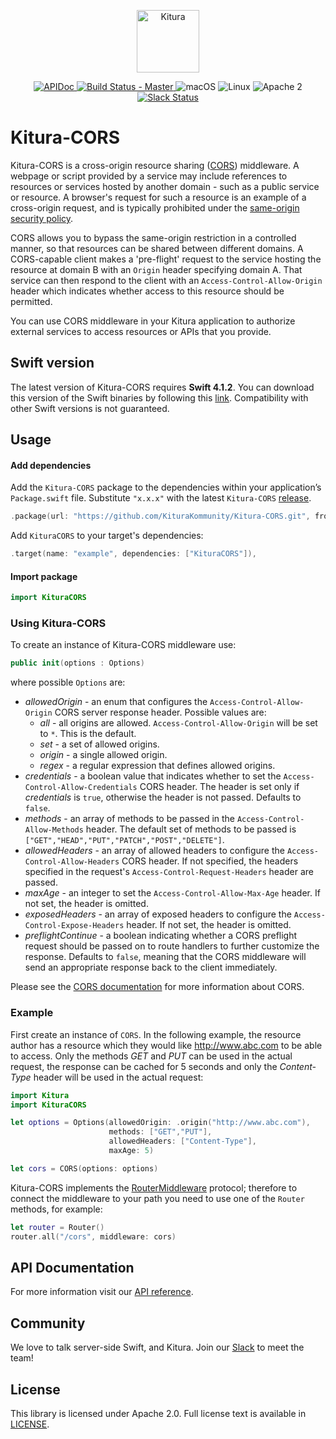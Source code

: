 <p align="center">
    <a href="http://kitura.io/">
        <img src="https://raw.githubusercontent.com/KituraKommunity/Kitura/master/Sources/Kitura/resources/kitura-bird.svg?sanitize=true" height="100" alt="Kitura">
    </a>
</p>


<p align="center">
    <a href="https://ibm-swift.github.io/Kitura-CORS/index.html">
    <img src="https://img.shields.io/badge/apidoc-KituraCORS-1FBCE4.svg?style=flat" alt="APIDoc">
    </a>
    <a href="https://travis-ci.org/KituraKommunity/Kitura-CORS">
    <img src="https://travis-ci.org/KituraKommunity/Kitura-CORS.svg?branch=master" alt="Build Status - Master">
    </a>
    <img src="https://img.shields.io/badge/os-macOS-green.svg?style=flat" alt="macOS">
    <img src="https://img.shields.io/badge/os-linux-green.svg?style=flat" alt="Linux">
    <img src="https://img.shields.io/badge/license-Apache2-blue.svg?style=flat" alt="Apache 2">
    <a href="http://swift-at-ibm-slack.mybluemix.net/">
    <img src="http://swift-at-ibm-slack.mybluemix.net/badge.svg" alt="Slack Status">
    </a>
</p>

# Kitura-CORS
Kitura-CORS is a cross-origin resource sharing ([CORS](https://www.w3.org/TR/cors/)) middleware. A webpage or script provided by a service may include references to resources or services hosted by another domain - such as a public service or resource. A browser's request for such a resource is an example of a cross-origin request, and is typically prohibited under the [same-origin security policy](https://en.wikipedia.org/wiki/Same-origin_policy).

CORS allows you to bypass the same-origin restriction in a controlled manner, so that resources can be shared between different domains.  A CORS-capable client makes a 'pre-flight' request to the service hosting the resource at domain B with an `Origin` header specifying domain A. That service can then respond to the client with an `Access-Control-Allow-Origin` header which indicates whether access to this resource should be permitted.

You can use CORS middleware in your Kitura application to authorize external services to access resources or APIs that you provide.

## Swift version
The latest version of Kitura-CORS requires **Swift 4.1.2**. You can download this version of the Swift binaries by following this [link](https://swift.org/download/). Compatibility with other Swift versions is not guaranteed.

## Usage

#### Add dependencies

Add the `Kitura-CORS` package to the dependencies within your application’s `Package.swift` file. Substitute `"x.x.x"` with the latest `Kitura-CORS` [release](https://github.com/KituraKommunity/Kitura-CORS/releases).

```swift
.package(url: "https://github.com/KituraKommunity/Kitura-CORS.git", from: "x.x.x")
```

Add `KituraCORS` to your target's dependencies:

```swift
.target(name: "example", dependencies: ["KituraCORS"]),
```

#### Import package

```swift
import KituraCORS
```

### Using Kitura-CORS

To create an instance of Kitura-CORS middleware use:

```swift
public init(options : Options)
```
where possible `Options` are:
   - *allowedOrigin* - an enum that configures the `Access-Control-Allow-Origin` CORS server response header. Possible values are:
      - *all* - all origins are allowed. `Access-Control-Allow-Origin` will be set to `*`. This is the default.
      - *set* - a set of allowed origins.
      - *origin* - a single allowed origin.
      - *regex* - a regular expression that defines allowed origins.
   - *credentials* - a boolean value that indicates whether to set the `Access-Control-Allow-Credentials` CORS header. The header is set only if *credentials* is `true`, otherwise the header is not passed. Defaults to `false`.
   - *methods* - an array of methods to be passed in the `Access-Control-Allow-Methods` header. The default set of methods to be passed is `["GET","HEAD","PUT","PATCH","POST","DELETE"]`.
   - *allowedHeaders* - an array of allowed headers to configure the `Access-Control-Allow-Headers` CORS header. If not specified, the headers specified in the request's `Access-Control-Request-Headers` header are passed.
   - *maxAge* - an integer to set the `Access-Control-Allow-Max-Age` header. If not set, the header is omitted.
   - *exposedHeaders* - an array of exposed headers to configure the `Access-Control-Expose-Headers` header. If not set, the header is omitted.
   - *preflightContinue* - a boolean indicating whether a CORS preflight request should be passed on to route handlers to further customize the response. Defaults to `false`, meaning that the CORS middleware will send an appropriate response back to the client immediately.

Please see the [CORS documentation](https://www.w3.org/TR/cors/) for more information about CORS.

### Example

First create an instance of `CORS`. In the following example, the resource author has a resource which they would like http://www.abc.com to be able to access. Only the methods *GET* and *PUT* can be used in the actual request, the response can be cached for 5 seconds and only the *Content-Type* header will be used in the actual request:

```swift
import Kitura
import KituraCORS

let options = Options(allowedOrigin: .origin("http://www.abc.com"),
                      methods: ["GET","PUT"],
                      allowedHeaders: ["Content-Type"],
                      maxAge: 5)

let cors = CORS(options: options)
```

Kitura-CORS implements the [RouterMiddleware](https://ibm-swift.github.io/Kitura/Protocols/RouterMiddleware.html) protocol; therefore to connect the middleware to your path you need to use one of the `Router` methods, for example:

```swift
let router = Router()
router.all("/cors", middleware: cors)
```

## API Documentation
For more information visit our [API reference](https://ibm-swift.github.io/Kitura-CORS/index.html).

## Community

We love to talk server-side Swift, and Kitura. Join our [Slack](http://swift-at-ibm-slack.mybluemix.net/) to meet the team!

## License
This library is licensed under Apache 2.0. Full license text is available in [LICENSE](https://github.com/KituraKommunity/Kitura-CORS/blob/master/LICENSE.txt).
